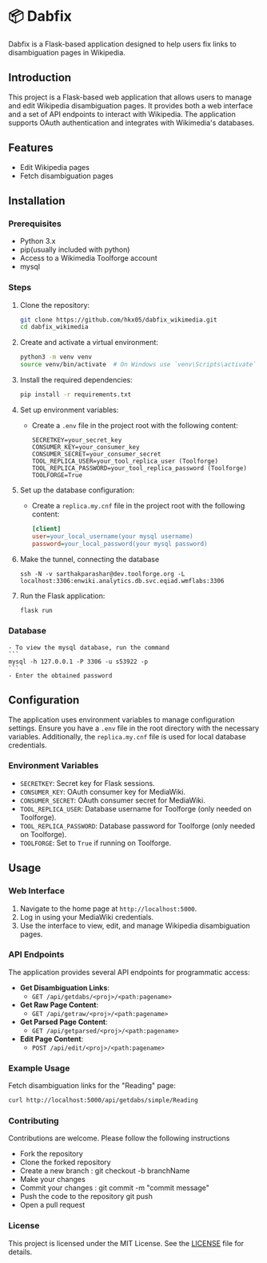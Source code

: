 # 📦 Dabfix
Dabfix is a Flask-based application designed to help users fix links to disambiguation pages in Wikipedia.

## Introduction

This project is a Flask-based web application that allows users to manage and edit Wikipedia disambiguation pages. It provides both a web interface and a set of API endpoints to interact with Wikipedia. The application supports OAuth authentication and integrates with Wikimedia's databases.

## Features

- Edit Wikipedia pages
- Fetch disambiguation pages

## Installation

### Prerequisites

- Python 3.x
- pip(usually included with python)
- Access to a Wikimedia Toolforge account
- mysql

### Steps

1. Clone the repository:
    ```sh
    git clone https://github.com/hkx05/dabfix_wikimedia.git
    cd dabfix_wikimedia
    ```

2. Create and activate a virtual environment:
    ```sh
    python3 -m venv venv
    source venv/bin/activate  # On Windows use `venv\Scripts\activate`
    ```

3. Install the required dependencies:
    ```sh
    pip install -r requirements.txt
    ```

4. Set up environment variables:
    - Create a `.env` file in the project root with the following content:
      ```env
      SECRETKEY=your_secret_key
      CONSUMER_KEY=your_consumer_key
      CONSUMER_SECRET=your_consumer_secret
      TOOL_REPLICA_USER=your_tool_replica_user (Toolforge)
      TOOL_REPLICA_PASSWORD=your_tool_replica_password (Toolforge)
      TOOLFORGE=True  
      ```

5. Set up the database configuration:
    - Create a `replica.my.cnf` file in the project root with the following content:
      ```ini
      [client]
      user=your_local_username(your mysql username)
      password=your_local_password(your mysql password)
      ```

6. Make the tunnel, connecting the database
    ```
    ssh -N -v sarthakparashar@dev.toolforge.org -L localhost:3306:enwiki.analytics.db.svc.eqiad.wmflabs:3306
    ```

7. Run the Flask application:
    ```sh
    flask run
    ```
### Database
    - To view the mysql database, run the command
    ```
    mysql -h 127.0.0.1 -P 3306 -u s53922 -p
    ```
    - Enter the obtained password


## Configuration

The application uses environment variables to manage configuration settings. Ensure you have a `.env` file in the root directory with the necessary variables. Additionally, the `replica.my.cnf` file is used for local database credentials.

### Environment Variables

- `SECRETKEY`: Secret key for Flask sessions.
- `CONSUMER_KEY`: OAuth consumer key for MediaWiki.
- `CONSUMER_SECRET`: OAuth consumer secret for MediaWiki.
- `TOOL_REPLICA_USER`: Database username for Toolforge (only needed on Toolforge).
- `TOOL_REPLICA_PASSWORD`: Database password for Toolforge (only needed on Toolforge).
- `TOOLFORGE`: Set to `True` if running on Toolforge.

## Usage

### Web Interface

1. Navigate to the home page at `http://localhost:5000`.
2. Log in using your MediaWiki credentials.
3. Use the interface to view, edit, and manage Wikipedia disambiguation pages.

### API Endpoints

The application provides several API endpoints for programmatic access:

- **Get Disambiguation Links**: 
  - `GET /api/getdabs/<proj>/<path:pagename>`
- **Get Raw Page Content**: 
  - `GET /api/getraw/<proj>/<path:pagename>`
- **Get Parsed Page Content**: 
  - `GET /api/getparsed/<proj>/<path:pagename>`
- **Edit Page Content**: 
  - `POST /api/edit/<proj>/<path:pagename>`

### Example Usage

Fetch disambiguation links for the "Reading" page:
```sh
curl http://localhost:5000/api/getdabs/simple/Reading
```
### Contributing

Contributions are welcome. Please follow the following instructions

- Fork the repository
- Clone the forked repository
- Create a new branch : git checkout -b branchName
- Make your changes
- Commit your changes : git commit -m "commit message"
- Push the code to the repository git push
- Open a pull request

### License

This project is licensed under the MIT License. See the [LICENSE](LICENSE) file for details.
